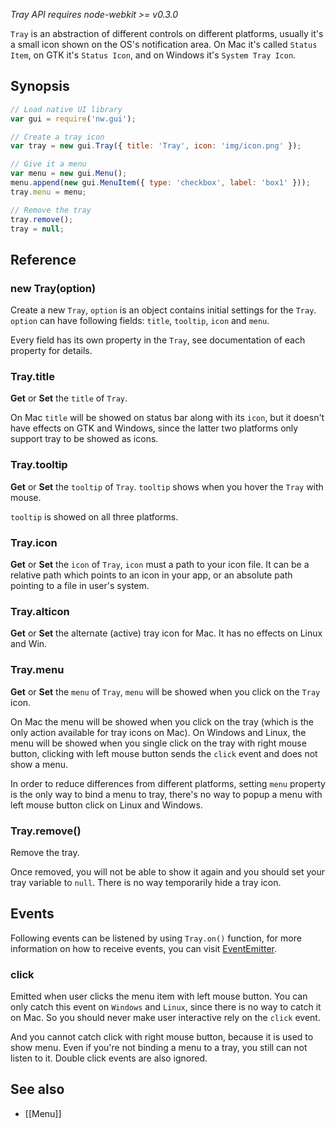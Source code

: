 _Tray API requires node-webkit >= v0.3.0_

`Tray` is an abstraction of different controls on different platforms, usually it's a small icon shown on the OS's notification area. On Mac it's called `Status Item`, on GTK it's `Status Icon`, and on Windows it's `System Tray Icon`.

## Synopsis

```javascript
// Load native UI library
var gui = require('nw.gui');

// Create a tray icon
var tray = new gui.Tray({ title: 'Tray', icon: 'img/icon.png' });

// Give it a menu
var menu = new gui.Menu();
menu.append(new gui.MenuItem({ type: 'checkbox', label: 'box1' }));
tray.menu = menu;

// Remove the tray
tray.remove();
tray = null;
```

## Reference

### new Tray(option)

Create a new `Tray`, `option` is an object contains initial settings for the `Tray`. `option` can have following fields: `title`, `tooltip`, `icon` and `menu`.

Every field has its own property in the `Tray`, see documentation of each property for details.

### Tray.title

**Get** or **Set** the `title` of `Tray`.

On Mac `title` will be showed on status bar along with its `icon`, but it doesn't have effects on GTK and Windows, since the latter two platforms only support tray to be showed as icons.

### Tray.tooltip

**Get** or **Set** the `tooltip` of `Tray`. `tooltip` shows when you hover the `Tray` with mouse.

`tooltip` is showed on all three platforms.

### Tray.icon

**Get** or **Set** the `icon` of `Tray`, `icon` must a path to your icon file. It can be a relative path which points to an icon in your app, or an absolute path pointing to a file in user's system.

### Tray.alticon

**Get** or **Set** the  alternate (active) tray icon for Mac. It has no effects on Linux and Win.

### Tray.menu

**Get** or **Set** the `menu` of `Tray`, `menu` will be showed when you click on the `Tray` icon.

On Mac the menu will be showed when you click on the tray (which is the only action available for tray icons on Mac). On Windows and Linux, the menu will be showed when you single click on the tray with right mouse button, clicking with left mouse button sends the `click` event and does not show a menu.

In order to reduce differences from different platforms, setting `menu` property is the only way to bind a menu to tray, there's no way to popup a menu with left mouse button click on Linux and Windows.

### Tray.remove()

Remove the tray.

Once removed, you will not be able to show it again and you should set your tray variable to `null`. There is no way temporarily hide a tray icon.

## Events
Following events can be listened by using `Tray.on()` function, for more information on how to receive events, you can visit [EventEmitter](http://nodejs.org/api/events.html#events_class_events_eventemitter).

### click

Emitted when user clicks the menu item with left mouse button. You can only catch this event on `Windows` and `Linux`, since there is no way to catch it on Mac. So you should never make user interactive rely on the `click` event.

And you cannot catch click with right mouse button, because it is used to show menu. Even if you're not binding a menu to a tray, you still can not listen to it. Double click events are also ignored.

## See also

* [[Menu]]
